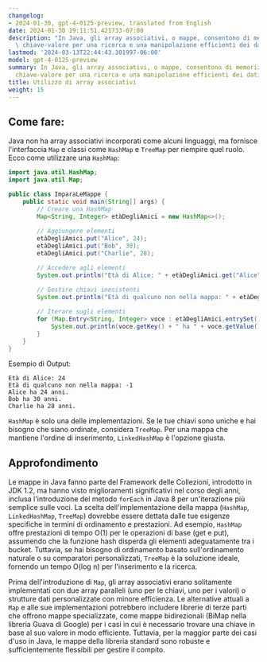```yaml
---
changelog:
- 2024-01-30, gpt-4-0125-preview, translated from English
date: 2024-01-30 19:11:51.421733-07:00
description: "In Java, gli array associativi, o mappe, consentono di memorizzare coppie\
  \ chiave-valore per una ricerca e una manipolazione efficienti dei dati. I\u2026"
lastmod: '2024-03-13T22:44:43.301997-06:00'
model: gpt-4-0125-preview
summary: In Java, gli array associativi, o mappe, consentono di memorizzare coppie
  chiave-valore per una ricerca e una manipolazione efficienti dei dati.
title: Utilizzo di array associativi
weight: 15
---
```


## Come fare:
Java non ha array associativi incorporati come alcuni linguaggi, ma fornisce l'interfaccia `Map` e classi come `HashMap` e `TreeMap` per riempire quel ruolo. Ecco come utilizzare una `HashMap`:

```Java
import java.util.HashMap;
import java.util.Map;

public class ImparaLeMappe {
    public static void main(String[] args) {
        // Creare una HashMap
        Map<String, Integer> etàDegliAmici = new HashMap<>();
        
        // Aggiungere elementi
        etàDegliAmici.put("Alice", 24);
        etàDegliAmici.put("Bob", 30);
        etàDegliAmici.put("Charlie", 28);

        // Accedere agli elementi
        System.out.println("Età di Alice: " + etàDegliAmici.get("Alice"));
        
        // Gestire chiavi inesistenti
        System.out.println("Età di qualcuno non nella mappa: " + etàDegliAmici.getOrDefault("Dan", -1));

        // Iterare sugli elementi
        for (Map.Entry<String, Integer> voce : etàDegliAmici.entrySet()) {
            System.out.println(voce.getKey() + " ha " + voce.getValue() + " anni.");
        }
    }
}
```

Esempio di Output:

```
Età di Alice: 24
Età di qualcuno non nella mappa: -1
Alice ha 24 anni.
Bob ha 30 anni.
Charlie ha 28 anni.
```

`HashMap` è solo una delle implementazioni. Se le tue chiavi sono uniche e hai bisogno che siano ordinate, considera `TreeMap`. Per una mappa che mantiene l'ordine di inserimento, `LinkedHashMap` è l'opzione giusta.

## Approfondimento
Le mappe in Java fanno parte del Framework delle Collezioni, introdotto in JDK 1.2, ma hanno visto miglioramenti significativi nel corso degli anni, inclusa l'introduzione del metodo `forEach` in Java 8 per un'iterazione più semplice sulle voci. La scelta dell'implementazione della mappa (`HashMap`, `LinkedHashMap`, `TreeMap`) dovrebbe essere dettata dalle tue esigenze specifiche in termini di ordinamento e prestazioni. Ad esempio, `HashMap` offre prestazioni di tempo O(1) per le operazioni di base (get e put), assumendo che la funzione hash disperda gli elementi adeguatamente tra i bucket. Tuttavia, se hai bisogno di ordinamento basato sull'ordinamento naturale o su comparatori personalizzati, `TreeMap` è la soluzione ideale, fornendo un tempo O(log n) per l'inserimento e la ricerca.

Prima dell'introduzione di `Map`, gli array associativi erano solitamente implementati con due array paralleli (uno per le chiavi, uno per i valori) o strutture dati personalizzate con minore efficienza. Le alternative attuali a `Map` e alle sue implementazioni potrebbero includere librerie di terze parti che offrono mappe specializzate, come mappe bidirezionali (BiMap nella libreria Guava di Google) per i casi in cui è necessario trovare una chiave in base al suo valore in modo efficiente. Tuttavia, per la maggior parte dei casi d'uso in Java, le mappe della libreria standard sono robuste e sufficientemente flessibili per gestire il compito.
